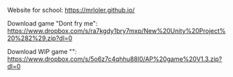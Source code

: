Website for school:
https://mrloler.github.io/

Download game "Dont fry me":
https://www.dropbox.com/s/ra7kgdy1bry7mxp/New%20Unity%20Project%20%282%29.zip?dl=0

Download WIP game "":
https://www.dropbox.com/s/5o6z7c4qhhu88l0/AP%20game%20V1.3.zip?dl=0
